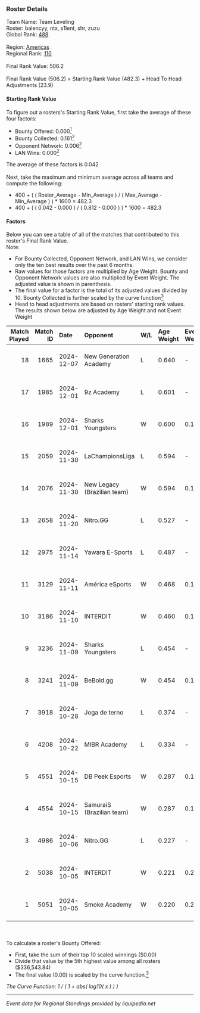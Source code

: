 ### Roster Details<br />
Team Name: Team Leveling<br />
Roster: balencyy, ntx, s1lent, shr, zuzu<br />
Global Rank: [488](../../standings_global_2025_03_01.md)<br />
<br />
Region: [Americas]( ../../standings_americas_2025_03_01.md)<br />
Regional Rank: [110]( ../../standings_americas_2025_03_01.md)<br />
<br />
Final Rank Value:  506.2<br />
<br />
Final Rank Value (506.2) = Starting Rank Value (482.3) + Head To Head Adjustments (23.9)<br />

#### Starting Rank Value<br />
To figure out a rosters's Starting Rank Value, first take the average of these four factors:<br />
- Bounty Offered: 0.000[<sup>1</sup>](#table2)
- Bounty Collected: 0.161[<sup>2</sup>](#table1)
- Opponent Network: 0.006[<sup>2</sup>](#table1)
- LAN Wins: 0.000[<sup>2</sup>](#table1)

The average of these factors is 0.042<br />
<br />
Next, take the maximum and minimum average across all teams and compute the following:<br />
- 400 + ( ( Roster_Average - Min_Average ) / ( Max_Average - Min_Average ) ) * 1600 = 482.3
- 400 + ( ( 0.042 - 0.000 ) / ( 0.812 - 0.000 ) ) * 1600 = 482.3


#### Factors<br />
Below you can see a table of all of the matches that contributed to this roster's Final Rank Value.<br />
Note:<br />

- For Bounty Collected, Opponent Network, and LAN Wins, we consider only the ten best results over the past 6 months.
- Raw values for those factors are multiplied by Age Weight. Bounty and Opponent Network values are also multiplied by Event Weight. The adjusted value is shown in parenthesis.
- The final value for a factor is the total of its adjusted values divided by 10. Bounty Collected is further scaled by the curve function[<sup>3</sup>](#curveFunction)
- Head to head adjustments are based on rosters' starting rank values. The results shown below are adjusted by Age Weight and not Event Weight
<span id="table1"></span><br />


| Match Played | Match ID | Date       | Opponent                    | W/L | Age Weight | Event Weight | Bounty Collected | Opponent Network | LAN Wins  | H2H Adj. | Roster                           |
| -: | -: | :- | :- | :- | :- | :- | :- | :- | :- | -: | :- |
|           18 |     1665 | 2024-12-07 | New Generation Academy      | L   | 0.640      | -            | -                | -                | -         |    -7.98 | balencyy, ntx, s1lent, shr, zuzu |
|           17 |     1985 | 2024-12-01 | 9z Academy                  | L   | 0.601      | -            | -                | -                | -         |    -6.13 | balencyy, ntx, s1lent, shr, zuzu |
|           16 |     1989 | 2024-12-01 | Sharks Youngsters           | W   | 0.600      | 0.143        | 0.000 (0.000)    | 0.107 (0.009)    | 0 (0.000) |    11.05 | balencyy, ntx, s1lent, shr, zuzu |
|           15 |     2059 | 2024-11-30 | LaChampionsLiga             | L   | 0.594      | -            | -                | -                | -         |    -6.13 | balencyy, ntx, s1lent, shr, zuzu |
|           14 |     2076 | 2024-11-30 | New Legacy (Brazilian team) | W   | 0.594      | 0.143        | 0.000 (0.000)    | 0.029 (0.002)    | 0 (0.000) |    11.06 | balencyy, ntx, s1lent, shr, zuzu |
|           13 |     2658 | 2024-11-20 | Nitro.GG                    | L   | 0.527      | -            | -                | -                | -         |    -4.90 | balencyy, ntx, s1lent, shr, zuzu |
|           12 |     2975 | 2024-11-14 | Yawara E-Sports             | L   | 0.487      | -            | -                | -                | -         |    -3.70 | balencyy, ntx, s1lent, shr, zuzu |
|           11 |     3129 | 2024-11-11 | América eSports             | W   | 0.468      | 0.143        | 0.000 (0.000)    | 0.228 (0.015)    | 0 (0.000) |     8.69 | balencyy, ntx, s1lent, shr, zuzu |
|           10 |     3186 | 2024-11-10 | INTERDIT                    | W   | 0.460      | 0.143        | 0.000 (0.000)    | 0.173 (0.011)    | 0 (0.000) |     9.59 | balencyy, ntx, s1lent, shr, zuzu |
|            9 |     3236 | 2024-11-09 | Sharks Youngsters           | L   | 0.454      | -            | -                | -                | -         |    -5.75 | balencyy, ntx, s1lent, shr, zuzu |
|            8 |     3241 | 2024-11-09 | BeBold.gg                   | W   | 0.454      | 0.143        | 0.000 (0.000)    | 0.022 (0.001)    | 0 (0.000) |     8.06 | balencyy, ntx, s1lent, shr, zuzu |
|            7 |     3918 | 2024-10-28 | Joga de terno               | L   | 0.374      | -            | -                | -                | -         |    -3.46 | balencyy, ntx, s1lent, shr, zuzu |
|            6 |     4208 | 2024-10-22 | MIBR Academy                | L   | 0.334      | -            | -                | -                | -         |    -2.79 | balencyy, ntx, s1lent, shr, zuzu |
|            5 |     4551 | 2024-10-15 | DB Peek Esports             | W   | 0.287      | 0.143        | 0.000 (0.000)    | 0.263 (0.011)    | 0 (0.000) |     6.06 | balencyy, ntx, s1lent, shr, zuzu |
|            4 |     4554 | 2024-10-15 | SamuraiS (Brazilian team)   | W   | 0.287      | 0.143        | 0.000 (0.000)    | 0.150 (0.006)    | 0 (0.000) |     4.71 | balencyy, ntx, s1lent, shr, zuzu |
|            3 |     4986 | 2024-10-06 | Nitro.GG                    | L   | 0.227      | -            | -                | -                | -         |    -1.83 | balencyy, ntx, s1lent, shr, zuzu |
|            2 |     5038 | 2024-10-05 | INTERDIT                    | W   | 0.221      | 0.216        | 0.000 (0.000)    | 0.173 (0.008)    | 0 (0.000) |     4.71 | balencyy, ntx, s1lent, shr, zuzu |
|            1 |     5051 | 2024-10-05 | Smoke Academy               | W   | 0.220      | 0.216        | 0.000 (0.000)    | 0.000 (0.000)    | 0 (0.000) |     2.67 | balencyy, ntx, s1lent, shr, zuzu |

<br />
<span id="table2"></span><br />
To calculate a roster's Bounty Offered:<br />

- First, take the sum of their top 10 scaled winnings ($0.00)
- Divide that value by the 5th highest value among all rosters ($336,543.84)
- The final value (0.00) is scaled by the curve function.[<sup>3</sup>](#curveFunction)

<span id="curveFunction"></span>_The Curve Function: 1 / ( 1 + abs( log10( x ) ) )_<br />

---
_Event data for Regional Standings provided by liquipedia.net_<br />
